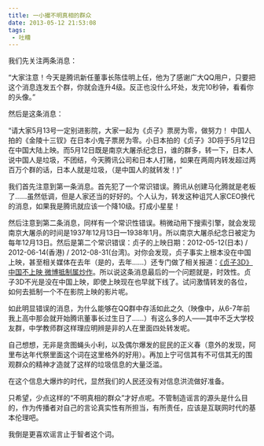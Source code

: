 ```yaml
---
title: 一小撮不明真相的群众
date: 2013-05-12 21:53:08
tags:
 - 吐糟
---
```


我们先关注两条消息：

“大家注意！今天是腾讯新任董事长陈佳明上任，他为了感谢广大QQ用户，只要把这个消息连发五个群，你就会连升4级。反正也没什么坏处，发完10秒钟，看看你的头像。”

然后是这条消息：

“请大家5月13号一定别进影院，大家一起为《贞子》票房为零，做努力！ 中国人拍的《金陵十三钗》在日本小鬼子票房为零。小日本拍的《贞子》3D将于5月12日在中国大陆上映。而5月12日既是南京大屠杀纪念日，谁的群多，转一下，日本人说中国人是垃圾，不团结，今天腾讯公司和日本人打赌，如果在两周内转发超过两百万个群的话，日本人就是垃圾，（是中国人的就转发！)”

我们首先注意到第一条消息。首先犯了一个常识错误。腾讯从创建马化腾就是老板了……虽然低调，但是人家还当的好好的。个人认为，转发这种诅咒人家CEO换代的消息，如果我是腾讯就应该一个降10级。打成小星星！

然后注意到第二条消息，同样有一个常识性错误。稍微动用下搜索引擎，就会发现南京大屠杀的时间是1937年12月13日—1938年1月。所以南京大屠杀纪念日被定为每年12月13日。然后是第二个常识错误：贞子的上映日期：2012-05-12(日本) / 2012-06-14(香港) / 2012-08-31(台湾)。对你会发现，贞子事实上根本没在中国上映，甚至相关媒体在去年（是的，去年……）还专门做了相关报道：[《贞子3D》中国不上映 微博抵制属炒作](http://yule.sohu.com/20120502/n342140673.shtml)。所以说这条消息最后的一个问题就是，时效性。贞子3D不光是没在中国上映，即使上映现在也早就下线了。试问激情转发的各位，如何去抵制一个不在影院上映的影片呢。

如此明显错误的消息，为什么能够在QQ群中存活如此之久（映像中，从6-7年前我上高中那会就开始腾讯董事长过生日了……）有这么多的人——其中不乏大学校友群，中学教师群这样理应明辨是非的人在里面四处转发呢。

自己想想，无非是贪图蝇头小利，以及偶尔爆发的屁民的正义春（意外的发现，阿里布达年代祭里面这个词在这里格外的好用）。再加上宁可信其有不可信其无的围观群众的精神才造就了这样的垃圾信息的大量泛滥。

在这个信息大爆炸的时代，显然我们的人民还没有对信息洪流做好准备。

只希望，少点这样的“不明真相的群众”才好点呢。不管制造谣言的源头是什么目的，作为传播者对自己的言论真实性有所担当，有所责任，应该是互联网时代的基本伦理吧。

我倒是更喜欢谣言止于智者这个词。